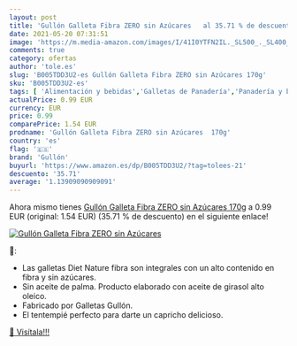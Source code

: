 ```yaml
---
layout: post
title: 'Gullón Galleta Fibra ZERO sin Azúcares   al 35.71 % de descuento'
date: 2021-05-20 07:31:51
image: 'https://m.media-amazon.com/images/I/41I0YTFN2IL._SL500_._SL400_.jpg'
comments: true
category: ofertas
author: 'tole.es'
slug: 'B005TDD3U2-es Gullón Galleta Fibra ZERO sin Azúcares 170g'
sku: 'B005TDD3U2-es'
tags: [ 'Alimentación y bebidas','Galletas de Panadería','Panadería y bollería','gullón', ]
actualPrice: 0.99 EUR
currency: EUR
price: 0.99
comparePrice: 1.54 EUR
prodname: 'Gullón Galleta Fibra ZERO sin Azúcares  170g'
country: 'es'
flag: '🇪🇸'
brand: 'Gullón'
buyurl: 'https://www.amazon.es/dp/B005TDD3U2/?tag=tolees-21'
descuento: '35.71'
average: '1.13909090909091'
---
```


Ahora mismo tienes [Gullón Galleta Fibra ZERO sin Azúcares  170g](https://www.amazon.es/dp/B005TDD3U2/?tag=tolees-21) a 0.99 EUR (original: 1.54 EUR) (35.71 %  de descuento) en el siguiente enlace!

[![Gullón Galleta Fibra ZERO sin Azúcares  ](https://m.media-amazon.com/images/I/41I0YTFN2IL._SL500_._SL400_.jpg)](https://www.amazon.es/dp/B005TDD3U2/?tag=tolees-21)

🔎:

- Las galletas Diet Nature fibra son integrales con un alto contenido en fibra y sin azúcares.
- Sin aceite de palma. Producto elaborado con aceite de girasol alto oleico.
- Fabricado por Galletas Gullón.
- El tentempié perfecto para darte un capricho delicioso.

[🛒 Visítala!!!](https://www.amazon.es/dp/B005TDD3U2/?tag=tolees-21)
